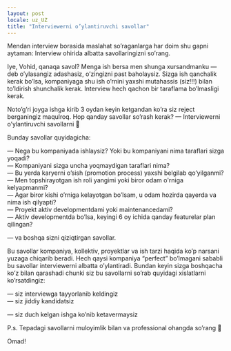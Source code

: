 ```yaml
---
layout: post
locale: uz_UZ
title: "Interviewerni o’ylantiruvchi savollar"
---
```


Mendan interview borasida maslahat so’raganlarga har doim shu gapni aytaman: Interview ohirida albatta savollaringizni so’rang.

Iye, Vohid, qanaqa savol? Menga ish bersa men shunga xursandmanku — deb o’ylasangiz adashasiz, o’zingizni past baholaysiz. Sizga ish qanchalik kerak bo’lsa, kompaniyaga shu ish o’rnini yaxshi mutahassis (siz!!!) bilan to’ldirish shunchalik kerak. Interview hech qachon bir taraflama bo’lmasligi kerak.

Noto’g’ri joyga ishga kirib 3 oydan keyin ketgandan ko’ra siz reject berganingiz maqulroq. Hop qanday savollar so’rash kerak? — Interviewerni o’ylantiruvchi savollarni 🙂 

Bunday savollar quyidagicha:
<div>— Nega bu kompaniyada ishlaysiz? Yoki bu kompaniyani nima taraflari sizga yoqadi?</div>
<div>— Kompaniyani sizga uncha yoqmaydigan taraflari nima?</div>
<div>— Bu yerda karyerni o’sish (promotion process) yaxshi belgilab qo’yilganmi?</div>
<div>— Men topshirayotgan ish roli yangimi yoki biror odam o'rniga kelyapmanmi?</div>
<div>— Agar biror kishi o’rniga kelayotgan bo’lsam, u odam hozirda qayerda va nima ish qilyapti?</div>
<div>— Proyekt aktiv developmentdami yoki maintenancedami?</div>
<div>— Aktiv developmentda bo’lsa, keyingi 6 oy ichida qanday featurelar plan qilingan?</div>
<p>— va boshqa sizni qiziqtirgan savollar.</p>

Bu savollar kompaniya, kollektiv, proyektlar va ish tarzi haqida ko’p narsani yuzaga chiqarib beradi. Hech qaysi kompaniya “perfect” bo’lmagani sababli bu savollar interviewerni albatta o’ylantiradi. Bundan keyin sizga boshqacha ko’z bilan qarashadi chunki siz bu savollarni so’rab quyidagi xislatlarni ko’rsatdingiz:

<div>— siz interviewga tayyorlanib keldingiz</div>
<div>— siz jiddiy kandidatsiz</div>
<p>— siz duch kelgan ishga ko’nib ketavermaysiz</p>

P.s. Tepadagi savollarni muloyimlik bilan va professional ohangda so’rang 🙂

Omad!